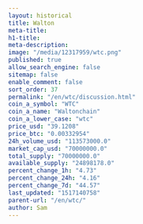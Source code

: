 ```yaml
---
layout: historical
title: Walton
meta-title: 
h1-title: 
meta-description: 
image: "/media/12317959/wtc.png"
published: true
allow_search_engine: false
sitemap: false
enable_comment: false
sort_order: 37
permalink: "/en/wtc/discussion.html"
coin_a_symbol: "WTC"
coin_a_name: "Waltonchain"
coin_a_lower_case: "wtc"
price_usd: "39.1208"
price_btc: "0.00332954"
24h_volume_usd: "113573000.0"
market_cap_usd: "70000000.0"
total_supply: "70000000.0"
available_supply: "24898178.0"
percent_change_1h: "4.73"
percent_change_24h: "4.16"
percent_change_7d: "44.57"
last_updated: "1517140758"
parent-url: "/en/wtc/"
author: Sam
---
```



